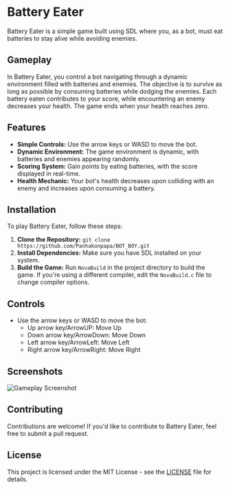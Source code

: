 # Battery Eater

Battery Eater is a simple game built using SDL where you, as a bot, must eat batteries to stay alive while avoiding enemies.

## Gameplay

In Battery Eater, you control a bot navigating through a dynamic environment filled with batteries and enemies. The objective is to survive as long as possible by consuming batteries while dodging the enemies. Each battery eaten contributes to your score, while encountering an enemy decreases your health. The game ends when your health reaches zero.

## Features

- **Simple Controls:** Use the arrow keys or WASD to move the bot.
- **Dynamic Environment:** The game environment is dynamic, with batteries and enemies appearing randomly.
- **Scoring System:** Gain points by eating batteries, with the score displayed in real-time.
- **Health Mechanic:** Your bot's health decreases upon colliding with an enemy and increases upon consuming a battery.

## Installation

To play Battery Eater, follow these steps:

1. **Clone the Repository:** `git clone https://github.com/Panhakonpapa/BOT_BOY.git`
2. **Install Dependencies:** Make sure you have SDL installed on your system.
3. **Build the Game:** Run `NovaBuild` in the project directory to build the game. If you're using a different compiler, edit the `NovaBuild.c` file to change compiler options.

## Controls

- Use the arrow keys or WASD to move the bot:
  - Up arrow key/ArrowUP: Move Up
  - Down arrow key/ArrowDown: Move Down
  - Left arrow key/ArrowLeft: Move Left
  - Right arrow key/ArrowRight: Move Right

## Screenshots

![Gameplay Screenshot](screenshots/gameplay.png)

## Contributing

Contributions are welcome! If you'd like to contribute to Battery Eater, feel free to submit a pull request.

## License

This project is licensed under the MIT License - see the [LICENSE](LICENSE) file for details.

